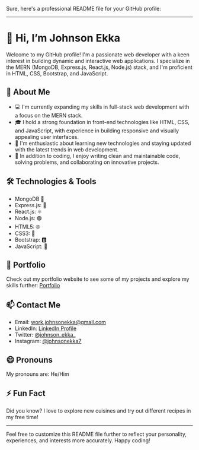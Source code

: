 Sure, here's a professional README file for your GitHub profile:

---

# 👋 Hi, I’m Johnson Ekka

Welcome to my GitHub profile! I'm a passionate web developer with a keen interest in building dynamic and interactive web applications. I specialize in the MERN (MongoDB, Express.js, React.js, Node.js) stack, and I'm proficient in HTML, CSS, Bootstrap, and JavaScript.

## 🌱 About Me

- 💻 I'm currently expanding my skills in full-stack web development with a focus on the MERN stack.
- 🎓 I hold a strong foundation in front-end technologies like HTML, CSS, and JavaScript, with experience in building responsive and visually appealing user interfaces.
- 🚀 I'm enthusiastic about learning new technologies and staying updated with the latest trends in web development.
- 📝 In addition to coding, I enjoy writing clean and maintainable code, solving problems, and collaborating on innovative projects.

## 🛠️ Technologies & Tools

- MongoDB 🍃
- Express.js: 🚀
- React.js: ⚛️
- Node.js: 🟢
- HTML5: 🌐
- CSS3: 🎨
- Bootstrap: 🅱️
- JavaScript: 🚀

## 💼 Portfolio

Check out my portfolio website to see some of my projects and explore my skills further: [Portfolio](https://example.com)

## 📫 Contact Me

- Email: work.johnsonekka@gmail.com
- LinkedIn: [LinkedIn Profile](https://www.linkedin.com/in/johnsonekka)
- Twitter: [@johnson_ekka_](https://twitter.com/johnson_ekka_)
- Instagram: [@johnsonekka7](https://instagram.com/johnsonekka7)

## 😄 Pronouns

My pronouns are: He/Him

## ⚡ Fun Fact

Did you know? I love to explore new cuisines and try out different recipes in my free time!

---

Feel free to customize this README file further to reflect your personality, experiences, and interests more accurately. Happy coding!
